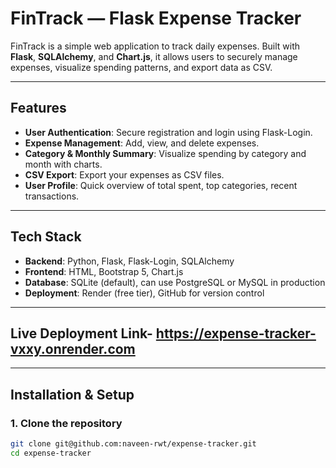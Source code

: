 # FinTrack — Flask Expense Tracker

FinTrack is a simple web application to track daily expenses. Built with **Flask**, **SQLAlchemy**, and **Chart.js**, it allows users to securely manage expenses, visualize spending patterns, and export data as CSV.

---

## **Features**

- **User Authentication**: Secure registration and login using Flask-Login.  
- **Expense Management**: Add, view, and delete expenses.  
- **Category & Monthly Summary**: Visualize spending by category and month with charts.  
- **CSV Export**: Export your expenses as CSV files.  
- **User Profile**: Quick overview of total spent, top categories, recent transactions.  

---

## **Tech Stack**

- **Backend**: Python, Flask, Flask-Login, SQLAlchemy  
- **Frontend**: HTML, Bootstrap 5, Chart.js  
- **Database**: SQLite (default), can use PostgreSQL or MySQL in production  
- **Deployment**: Render (free tier), GitHub for version control  

---

## **Live Deployment Link-** **https://expense-tracker-vxxy.onrender.com**

----
## **Installation & Setup**

### **1. Clone the repository**

```bash
git clone git@github.com:naveen-rwt/expense-tracker.git
cd expense-tracker
